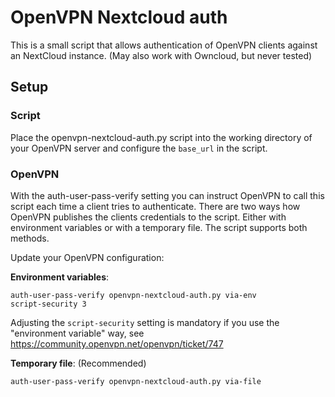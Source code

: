 # OpenVPN Nextcloud auth

This is a small script that allows authentication of OpenVPN clients against an NextCloud instance.
(May also work with Owncloud, but never tested)


## Setup
### Script
Place the openvpn-nextcloud-auth.py script into the working directory of your OpenVPN server and configure the `base_url` in the script.

### OpenVPN
With the auth-user-pass-verify setting you can instruct OpenVPN to call this script each time a client tries to authenticate.
There are two ways how OpenVPN publishes the clients credentials to the script. Either with environment variables or with a temporary file.
The script supports both methods.

Update your OpenVPN configuration:

**Environment variables**:
```
auth-user-pass-verify openvpn-nextcloud-auth.py via-env
script-security 3
```
Adjusting the `script-security` setting is mandatory if you use the "environment variable" way, see https://community.openvpn.net/openvpn/ticket/747


**Temporary file**: (Recommended)
```
auth-user-pass-verify openvpn-nextcloud-auth.py via-file
```
